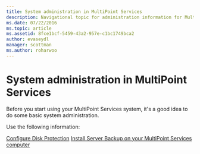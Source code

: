 ```yaml
---
title: System administration in MultiPoint Services
description: Navigational topic for administration information for MultiPoint Services
ms.date: 07/22/2016
ms.topic: article
ms.assetid: 8fce1bcf-5459-43a2-957e-c1bc1749bca2
author: evaseydl
manager: scottman
ms.author: roharwoo
---
```

# System administration in MultiPoint Services
Before you start using your MultiPoint Services system, it's a good idea to do some basic system administration.

Use the following information:

[Configure Disk Protection](Configure-Disk-Protection-in-MultiPoint-services.md)
[Install Server Backup on your MultiPoint Services computer](./install-server-backup-on-multipoint.md)

